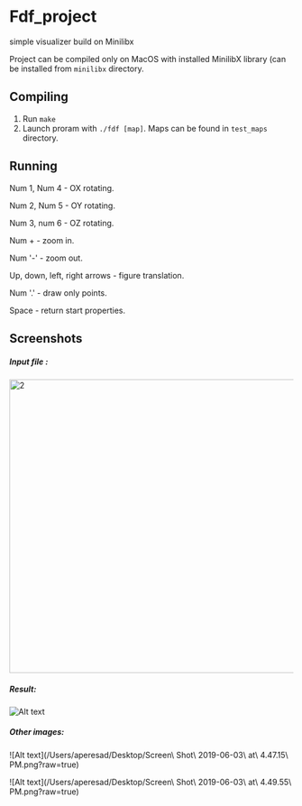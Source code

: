 # Fdf_project
simple visualizer build on Minilibx

Project can be compiled only on MacOS with installed MinilibX library (can be installed from `minilibx` directory.

## Compiling
1. Run `make`
2. Launch proram with `./fdf [map]`. Maps can be found in `test_maps` directory.

## Running

Num 1, Num 4  - OX rotating.

Num 2, Num 5  - OY rotating.

Num 3, num 6  - OZ rotating.

Num +         - zoom in.

Num '-'       - zoom out.

Up, down, left, right arrows - figure translation.

Num '.'       - draw only points.

Space         - return start properties.


## Screenshots

##### Input file :


<img width="521" alt="2" src="https://user-images.githubusercontent.com/25118092/58811330-466eef80-8628-11e9-907f-25c47ab6b6ca.png">



##### Result:

![Alt text](http://Users/aperesad/Desktop/4.png?raw=true)

##### Other images:

![Alt text](/Users/aperesad/Desktop/Screen\ Shot\ 2019-06-03\ at\ 4.47.15\ PM.png?raw=true)

![Alt text](/Users/aperesad/Desktop/Screen\ Shot\ 2019-06-03\ at\ 4.49.55\ PM.png?raw=true)
